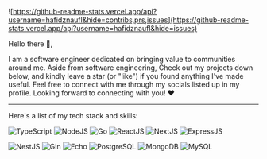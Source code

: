 ![https://github-readme-stats.vercel.app/api?username=hafidznaufl&hide=contribs,prs,issues](https://github-readme-stats.vercel.app/api?username=hafidznaufl&hide=issues)

Hello there 👋,

I am a software engineer dedicated on bringing value to communities around me. Aside from software engineering, Check out my projects down below, and kindly leave a star (or "like") if you found anything I've made useful. Feel free to connect with me through my socials listed up in my profile. Looking forward to connecting with you! ❤️

---

Here's a list of my tech stack and skills:

![TypeScript](https://img.shields.io/badge/-TypeScript-gray?style=for-the-badge)
![NodeJS](https://img.shields.io/badge/-NodeJS-gray?style=for-the-badge)
![Go](https://img.shields.io/badge/-Go-gray?style=for-the-badge)
![ReactJS](https://img.shields.io/badge/-ReactJS-gray?style=for-the-badge)
![NextJS](https://img.shields.io/badge/-NextJS-gray?style=for-the-badge)
![ExpressJS](https://img.shields.io/badge/-ExpressJS-gray?style=for-the-badge)

![NestJS](https://img.shields.io/badge/-NestJS-white?style=for-the-badge)
![Gin](https://img.shields.io/badge/-Gin-white?style=for-the-badge)
![Echo](https://img.shields.io/badge/-Echo-white?style=for-the-badge)
![PostgreSQL](https://img.shields.io/badge/-PostgreSQL-white?style=for-the-badge)
![MongoDB](https://img.shields.io/badge/-Mongodb-white?style=for-the-badge)
![MySQL](https://img.shields.io/badge/-MySql-white?style=for-the-badge)

<!--![https://github-readme-stats.vercel.app/api?username=hafidznaufl&hide=contribs,prs,issues](https://github-readme-stats.vercel.app/api?username=hafidznaufl&hide=contribs,prs,issues)--!>
<!--
**hafidznaufl/hafidznaufl** is a ✨ _special_ ✨ repository because its `README.md` (this file) appears on your GitHub profile.

[![](https://visitcount.itsvg.in/api?id=hafidznaufl&icon=0&color=0)](https://visitcount.itsvg.in)

![](https://github-readme-streak-stats.herokuapp.com/?user=hafidznaufl&theme=radical&hide_border=false)<br/>
![](https://github-readme-stats.vercel.app/api/top-langs/?username=hafidznaufl&theme=radical&hide_border=false&include_all_commits=true&count_private=false&layout=compact)

Here are some ideas to get you started:

- 🔭 I’m currently working on ...
- 🌱 I’m currently learning ...
- 👯 I’m looking to collaborate on ...
- 🤔 I’m looking for help with ...
- 💬 Ask me about ...
- 📫 How to reach me: ...
- 😄 Pronouns: ...
- ⚡ Fun fact: ...
-->

